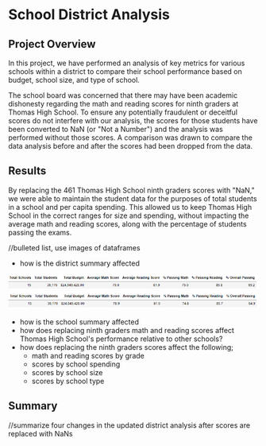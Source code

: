 # School District Analysis

## Project Overview
In this project, we have performed an analysis of key metrics for various schools within a district to compare their school performance based on budget, school size, and type of school. 

The school board was concerned that there may have been academic dishonesty regarding the math and reading scores for ninth graders at Thomas High School. To ensure any potentially fraudulent or deceitful scores do not interfere with our analysis, the scores for those students have been converted to NaN (or "Not a Number") and the analysis was performed without those scores. A comparison was drawn to compare the data analysis before and after the scores had been dropped from the data. 

## Results
By replacing the 461 Thomas High School ninth graders scores with "NaN," we were able to maintain the student data for the purposes of total students in a school and per capita spending. This allowed us to keep Thomas High School in the correct ranges for size and spending, without impacting the average math and reading scores, along with the percentage of students passing the exams.

//bulleted list, use images of dataframes
- how is the district summary affected

![before](/Images/dist_sum_before.png)
![after](Images/dist_sum_after.png)

- how is the school summary affected
- how does replacing ninth graders math and reading scores affect Thomas High School's performance relative to other schools?
- how does replacing the ninth graders scores affect the following;
    - math and reading scores by grade
    - scores by school spending
    - scores by school size
    - scores by school type

## Summary

//summarize four changes in the updated district analysis after scores are replaced with NaNs